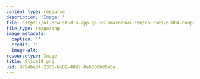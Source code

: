 ```yaml
---
content_type: resource
description: 'Image: '
file: https://ol-ocw-studio-app-qa.s3.amazonaws.com/courses/6-004-computation-structures-spring-2017/8764be3423356c8948d70e6606bd6e0a_Slide18.png
file_type: image/png
image_metadata:
  caption: ''
  credit: ''
  image-alt: ''
resourcetype: Image
title: Slide18.png
uid: 8764be34-2335-6c89-48d7-0e6606bd6e0a
---
```

